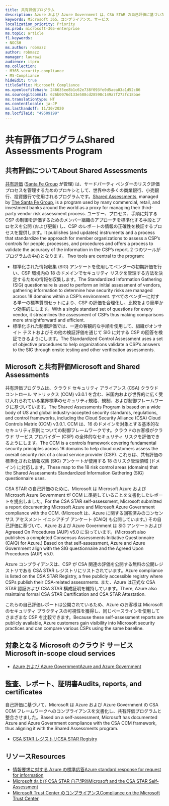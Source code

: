 ```yaml
---
title: 共有評価プログラム
description: Azure および Azure Government は、CSA STAR の自己評価に基づいた共有評価プログラムのリスク評価ツールをサポートしています。
keywords: Microsoft 365、コンプライアンス、サービス
localization_priority: Priority
ms.prod: microsoft-365-enterprise
ms.topic: article
f1.keywords:
- NOCSH
ms.author: robmazz
author: robmazz
manager: laurawi
audience: itpro
ms.collection:
- M365-security-compliance
- MS-Compliance
hideEdit: true
titleSuffix: Microsoft Compliance
ms.openlocfilehash: 246635ee8b1c62e738f093fe0d5aea03a1d52c86
ms.sourcegitcommit: 626b0076d133e588cd28598c149a7f272fc18bae
ms.translationtype: HT
ms.contentlocale: ja-JP
ms.lasthandoff: 11/30/2020
ms.locfileid: "49509199"
---
```

# <a name="shared-assessments-program"></a><span data-ttu-id="70b26-104">共有評価プログラム</span><span class="sxs-lookup"><span data-stu-id="70b26-104">Shared Assessments Program</span></span>

## <a name="about-shared-assessments"></a><span data-ttu-id="70b26-105">共有評価について</span><span class="sxs-lookup"><span data-stu-id="70b26-105">About Shared Assessments</span></span>

<span data-ttu-id="70b26-106">[共有評価](https://sharedassessments.org/) ([Santa Fe Group](https://www.santa-fe-group.com/) が管理) は、サードパーティ ベンダーのリスク評価プロセスを管理するためのプロキシとして、世界中の多くの商業銀行、小売銀行、投資銀行で使用されるプログラムです。</span><span class="sxs-lookup"><span data-stu-id="70b26-106">[Shared Assessments](https://sharedassessments.org/), managed by [The Santa Fe Group](https://www.santa-fe-group.com/), is a program used by many commercial, retail, and investment banks around the world as a proxy for managing their third-party vendor risk assessment process.</span></span> <span data-ttu-id="70b26-107">ユーザー、プロセス、手順に対する CSP の制御を評価するためのメンバー組織のアプローチを標準化する手段とプロセスを公開 (および更新) し、CSP のレポートの情報の正確性を検証するプロセスを提供します。</span><span class="sxs-lookup"><span data-stu-id="70b26-107">It publishes (and updates) instruments and a process that standardize the approach for member organizations to assess a CSP’s controls for people, processes, and procedures and offers a process to validate the accuracy of the information in the CSP’s report.</span></span> <span data-ttu-id="70b26-108">2 つのツールがプログラムの中心となります。 </span><span class="sxs-lookup"><span data-stu-id="70b26-108">Two tools are central to the program:</span></span>

- <span data-ttu-id="70b26-109">標準化された情報収集 (SIG) アンケートを使用してベンダーの初期評価を行い、CSP 環境内の 18 のドメインでセキュリティ リスクを管理する方法を決定するための情報を収集します。</span><span class="sxs-lookup"><span data-stu-id="70b26-109">The Standardized Information Gathering (SIG) questionnaire is used to perform an initial assessment of vendors, gathering information to determine how security risks are managed across 18 domains within a CSP’s environment.</span></span> <span data-ttu-id="70b26-110">すべてのベンダーに対する単一の標準質問セットにより、CSP の評価を合理化し、比較をより簡単かつ効率的にします。</span><span class="sxs-lookup"><span data-stu-id="70b26-110">With a single standard set of questions for every vendor, it streamlines the assessment of CSPs thus making comparisons more straightforward and efficient.</span></span>
- <span data-ttu-id="70b26-111">標準化された制御評価では、一連の客観的な手順を使用して、組織がオンサイト テストおよびその他の検証評価を通じて SIG に対する CSP の回答を検証できるようにします。</span><span class="sxs-lookup"><span data-stu-id="70b26-111">The Standardized Control Assessment uses a set of objective procedures to help organizations validate a CSP’s answers to the SIG through onsite testing and other verification assessments.</span></span>

## <a name="microsoft-and-shared-assessments"></a><span data-ttu-id="70b26-112">Microsoft と共有評価</span><span class="sxs-lookup"><span data-stu-id="70b26-112">Microsoft and Shared Assessments</span></span>

<span data-ttu-id="70b26-113">共有評価プログラムは、クラウド セキュリティ アライアンス (CSA) クラウド コントロール マトリックス (CCM) v3.0.1 を含む、米国内および世界的に広く受け入れられている業界標準のセキュリティ規格、規制、および制御フレームワークに基づいています。</span><span class="sxs-lookup"><span data-stu-id="70b26-113">The Shared Assessments Program is based on a wide body of US and global industry-accepted security standards, regulations, and control frameworks, including the Cloud Security Alliance (CSA) Cloud Controls Matrix (CCM) v3.0.1.</span></span> <span data-ttu-id="70b26-114">CCM は、16 のドメインを対象とする基本的なセキュリティ原則についての制御フレームワークです。クラウドのお客様がクラウド サービス プロバイダー (CSP) の全体的なセキュリティ リスクを評価できるようにします。</span><span class="sxs-lookup"><span data-stu-id="70b26-114">The CCM is a controls framework covering fundamental security principles across 16 domains to help cloud customers assess the overall security risk of a cloud service provider (CSP).</span></span> <span data-ttu-id="70b26-115">これらは、共有評価の標準化された情報収集 (SIG) アンケートが使用する 18 のリスク管理領域 (ドメイン) に対応します。</span><span class="sxs-lookup"><span data-stu-id="70b26-115">These map to the 18 risk control areas (domains) that the Shared Assessments Standardized Information Gathering (SIG) questionnaire uses.</span></span>

<span data-ttu-id="70b26-116">CSA STAR の自己評価のために、Microsoft は Microsoft Azure および Microsoft Azure Government が CCM に準拠していることを文書化したレポートを提出しました。</span><span class="sxs-lookup"><span data-stu-id="70b26-116">For the CSA STAR self-assessment, Microsoft submitted a report documenting Microsoft Azure and Microsoft Azure Government compliance with the CCM.</span></span> <span data-ttu-id="70b26-117">(Microsoft は、Azure に関する回答済みのコンセンサス アセスメント イニシアチブ アンケート (CAIQ) も公開しています。) その自己評価に基づいて、Azure および Azure Government は SIG アンケートおよび Agreeed On Procedures (AUP) v5.0 に沿っています。</span><span class="sxs-lookup"><span data-stu-id="70b26-117">(Microsoft also publishes a completed Consensus Assessments Initiative Questionnaire (CAIQ) for Azure.) Based on that self-assessment, Azure and Azure Government align with the SIG questionnaire and the Agreed Upon Procedures (AUP) v5.0.</span></span>

<span data-ttu-id="70b26-118">Azure コンプライアンスは、CSP が CSA 関連の評価を公開する無料の公開レジストリである CSA STAR レジストリにリストされています。</span><span class="sxs-lookup"><span data-stu-id="70b26-118">Azure compliance is listed on the CSA STAR Registry, a free publicly accessible registry where CSPs publish their CSA-related assessments.</span></span> <span data-ttu-id="70b26-119">また、Azure は正式な CSA STAR 認証および CSA STAR 構成証明を維持しています。</span><span class="sxs-lookup"><span data-stu-id="70b26-119">There, Azure also maintains formal CSA STAR Certification and CSA STAR Attestation.</span></span>

<span data-ttu-id="70b26-120">これらの自己評価レポートは公開されているため、Azure のお客様は Microsoft のセキュリティ プラクティスの可視性を獲得し、同じベースラインを使用してさまざまな CSP を比較できます。</span><span class="sxs-lookup"><span data-stu-id="70b26-120">Because these self-assessment reports are publicly available, Azure customers gain visibility into Microsoft security practices and can compare various CSPs using the same baseline.</span></span>

## <a name="microsoft-in-scope-cloud-services"></a><span data-ttu-id="70b26-121">対象となる Microsoft のクラウド サービス</span><span class="sxs-lookup"><span data-stu-id="70b26-121">Microsoft in-scope cloud services</span></span>

- [<span data-ttu-id="70b26-122">Azure および Azure Government</span><span class="sxs-lookup"><span data-stu-id="70b26-122">Azure and Azure Government</span></span>](https://aka.ms/AzureCompliance)

## <a name="audits-reports-and-certificates"></a><span data-ttu-id="70b26-123">監査、レポート、証明書</span><span class="sxs-lookup"><span data-stu-id="70b26-123">Audits, reports, and certificates</span></span>

<span data-ttu-id="70b26-124">自己評価に基づいて、Microsoft は Azure および Azure Government の CSA CCM フレームワークへのコンプライアンスを文書化し、共有評価プログラムと整合させました。</span><span class="sxs-lookup"><span data-stu-id="70b26-124">Based on a self-assessment, Microsoft has documented Azure and Azure Government compliance with the CSA CCM framework, thus aligning it with the Shared Assessments program.</span></span>

- [<span data-ttu-id="70b26-125">CSA STAR レジストリ</span><span class="sxs-lookup"><span data-stu-id="70b26-125">CSA STAR Registry</span></span>](https://aka.ms/Azure_STAR)

## <a name="resources"></a><span data-ttu-id="70b26-126">リソース</span><span class="sxs-lookup"><span data-stu-id="70b26-126">Resources</span></span>

- [<span data-ttu-id="70b26-127">情報要求に対する Azure の標準応答</span><span class="sxs-lookup"><span data-stu-id="70b26-127">Azure standard response for request for information</span></span>](https://azure.microsoft.com/resources/azure-standard-response-to-rfi-on-security-privacy-and-compliance/)
- [<span data-ttu-id="70b26-128">Microsoft および CSA STAR 自己評価</span><span class="sxs-lookup"><span data-stu-id="70b26-128">Microsoft and the CSA STAR Self-Assessment</span></span>](offering-csa-star-self-assessment.md)
- [<span data-ttu-id="70b26-129">Microsoft Trust Center のコンプライアンス</span><span class="sxs-lookup"><span data-stu-id="70b26-129">Compliance on the Microsoft Trust Center</span></span>](https://www.microsoft.com/trust-center/compliance/compliance-overview)
